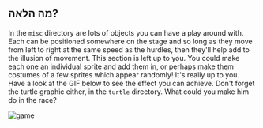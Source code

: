 ## מה הלאה?

In the `misc` directory are lots of objects you can have a play around with. Each can be positioned somewhere on the stage and so long as they move from left to right at the same speed as the hurdles, then they'll help add to the illusion of movement. This section is left up to you. You could make each one an individual sprite and add them in, or perhaps make them costumes of a few sprites which appear randomly! It's really up to you. Have a look at the GIF below to see the effect you can achieve. Don't forget the turtle graphic either, in the `turtle` directory. What could you make him do in the race?

![game](images/game.gif)